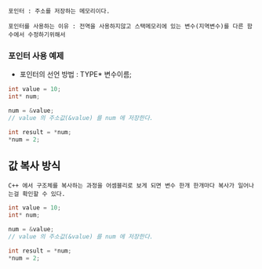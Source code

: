 ```Text
포인터 : 주소를 저장하는 메모리이다. 

포인터를 사용하는 이유 : 전역을 사용하지않고 스택메모리에 있는 변수(지역변수)를 다른 함수에서 수정하기위해서 
```
### 포인터 사용 예제
- 포인터의 선언 방법 : TYPE* 변수이름;

```C++
int value = 10;
int* num; 

num = &value;
// value 의 주소값(&value) 를 num 에 저장한다. 

int result = *num; 
*num = 2;
```


## 값 복사 방식
```Text
C++ 에서 구조체를 복사하는 과정을 어셈블리로 보게 되면 변수 한개 한개마다 복사가 일어나는걸 확인할 수 있다. 
```
```C++
int value = 10;
int* num; 

num = &value;
// value 의 주소값(&value) 를 num 에 저장한다. 

int result = *num; 
*num = 2;
```

